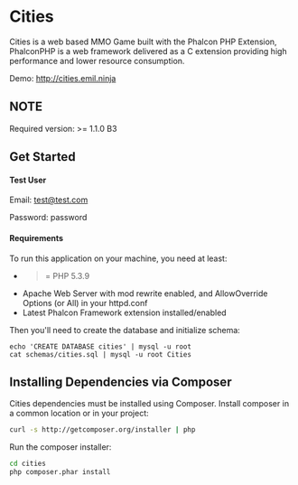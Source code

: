 Cities
======

Cities is a web based MMO Game built with the Phalcon PHP Extension, PhalconPHP is a web framework delivered as a C extension providing high performance and lower resource consumption.

Demo: http://cities.emil.ninja


NOTE
----

Required version: >= 1.1.0 B3

Get Started
-----------

#### Test User

Email: test@test.com

Password: password

#### Requirements

To run this application on your machine, you need at least:

* >= PHP 5.3.9
* Apache Web Server with mod rewrite enabled, and AllowOverride Options (or All) in your httpd.conf
* Latest Phalcon Framework extension installed/enabled

Then you'll need to create the database and initialize schema:

    echo 'CREATE DATABASE cities' | mysql -u root
    cat schemas/cities.sql | mysql -u root Cities

Installing Dependencies via Composer
------------------------------------
Cities dependencies must be installed using Composer. Install composer in a common location or in your project:

```bash
curl -s http://getcomposer.org/installer | php
```

Run the composer installer:

```bash
cd cities
php composer.phar install
```
